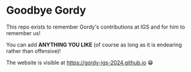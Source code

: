 # Goodbye Gordy

This repo exists to remember Gordy's contributions at IGS and for him to remember us!

You can add **ANYTHING YOU LIKE** (of course as long as it is endearing rather than offensive)!

The website is visible at https://gordy-igs-2024.github.io :grin: